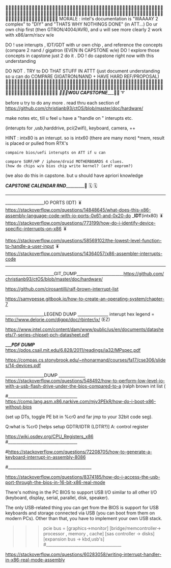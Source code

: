 👨🏽‍🚀️👨🏽‍🚀️👨🏽‍🚀️👨🏽‍🚀️👨🏽‍🚀️👨🏽‍🚀️👨🏽‍🚀️👨🏽‍🚀️👨🏽‍🚀️👨🏽‍🚀️👨🏽‍🚀️👨🏽‍🚀️👨🏽‍🚀️👨🏽‍🚀️👨🏽‍🚀️👨🏽‍🚀️👨🏽‍🚀️👨🏽‍🚀️👨🏽‍🚀️👨🏽‍🚀️👨🏽‍🚀️👨🏽‍🚀️👨🏽‍🚀️👨🏽‍🚀️👨🏽‍🚀️👨🏽‍🚀️👨🏽‍🚀️👨🏽‍🚀️👨🏽‍🚀️👨🏽‍🚀️👨🏽‍🚀️👨🏽‍🚀️👨🏽‍🚀️👨🏽‍🚀️👨🏽‍🚀️👨🏽‍🚀️👨🏽‍🚀️👨🏽‍🚀️👨🏽‍🚀️👨🏽‍🚀️👨🏽‍🚀️👨🏽‍🚀️
MORALE : intel's documentation is "WAAAAY 2 complex" to "DIY" and "THATS WHY NOTHINGS DONE" (in ATT...) 
Do ur own chip first  (then GTRON/4004/AVR), and u will see more clearly 2 work with x86/arm/riscv w/e 

DO ! use interupts , IDT/GDT with ur own chip , and reference the concepts (compare 2 nand / gigatron (EVEN IN CAPSTONE w/e)
DO ! explore those concepts in capstone just 2 do it .
DO ! do capstone right now with this understanding 

DO NOT . TRY to DO THAT STUFF IN ATTT (just document understanding so u can do COMPARE GIGATRON/NAND + HAVE HARD REF/PROPOSAL)
👨🏽‍🚀️👨🏽‍🚀️👨🏽‍🚀️👨🏽‍🚀️👨🏽‍🚀️👨🏽‍🚀️👨🏽‍🚀️👨🏽‍🚀️👨🏽‍🚀️👨🏽‍🚀️👨🏽‍🚀️👨🏽‍🚀️👨🏽‍🚀️👨🏽‍🚀️👨🏽‍🚀️👨🏽‍🚀️👨🏽‍🚀️👨🏽‍🚀️👨🏽‍🚀️👨🏽‍🚀️👨🏽‍🚀️👨🏽‍🚀️👨🏽‍🚀️👨🏽‍🚀️👨🏽‍🚀️👨🏽‍🚀️👨🏽‍🚀️👨🏽‍🚀️👨🏽‍🚀️👨🏽‍🚀️👨🏽‍🚀️👨🏽‍🚀️👨🏽‍🚀️👨🏽‍🚀️👨🏽‍🚀️👨🏽‍🚀️👨🏽‍🚀️👨🏽‍🚀️👨🏽‍🚀️👨🏽‍🚀️👨🏽‍🚀️👨🏽‍🚀️
___________________👨🏽‍🎓️WGU CAPSTOPNE______________________🦒️🐖️
➰️

before u try to do any more . read thru  each section of
https://github.com/christianb93/ctOS/blob/master/doc/hardware/

make notes etc, till u feel u have a "handle on "
interupts etc.

(interupts for ,usb,harddrive, pci(2wifi), keyboard, camera, ++

HINT : intx80 is an interupt. so is intx60 (there are many more) 
	*mem, result is placed or pulled from R?X's 
	
	
	compaire bios/uefi interupts on ATT if u can 
	
	compare SURF/HP / iphone/droid MOTHERBOARDS 4 clues. 
	(how do chips w/o bios chip write kernel? (ard? eeprom?)
	
(we also do this in capstone. but u should have apriori knowledge


_______________CAPSTONE CALENDAR RND________________________🥌️
🗓️
🗓️
_______________________________________________________________


___________________IO PORTS (IDT)
🪳️
https://stackoverflow.com/questions/14848645/what-does-this-x86-assembly-language-code-with-io-ports-0x61-and-0x20-do
_________________________IDT________________________(intx80)
🪳️
https://stackoverflow.com/questions/773199/how-do-i-identify-device-specific-interrupts-on-x86
🪳️

https://stackoverflow.com/questions/58569102/the-lowest-level-function-to-handle-a-user-input
🪳️
https://stackoverflow.com/questions/14364057/x86-assembler-interrupts-code
_____________________________________________________ 

________________________GIT_DUMP_______________________https://github.com/christianb93/ctOS/blob/master/doc/hardware/


https://github.com/cirosantilli/ralf-brown-interrupt-list

https://samypesse.gitbook.io/how-to-create-an-operating-system/chapter-7

___________________LEGEND DUMP _______________
interupt hex legend = http://www.delorie.com/djgpp/doc/rbinter/ix/  (EZ)

https://www.intel.com/content/dam/www/public/us/en/documents/datasheets/7-series-chipset-pch-datasheet.pdf

______________________PDF DUMP___________________
https://pdos.csail.mit.edu/6.828/2011/readings/ia32/MPspec.pdf

https://compas.cs.stonybrook.edu/~nhonarmand/courses/fa17/cse306/slides/14-devices.pdf

___________________DUMP _____________
https://stackoverflow.com/questions/548492/how-to-perform-low-level-io-with-a-usb-flash-drive-under-the-bios-compared-to-a
(ralph brown int list (


#__________________________________
https://comp.lang.asm.x86.narkive.com/mjv3PEkR/how-do-i-boot-x86-without-bios

(set up DTs, toggle PE bit in %cr0 and far jmp to your 32bit code
seg).

Q:what is %cr0   [helps setup GDTR/IDTR (LDTR?)]
A: control register

https://wiki.osdev.org/CPU_Registers_x86
#__________________________________

#https://stackoverflow.com/questions/72208705/how-to-generate-a-keyboard-interrupt-in-assembly-8086

#_________________________________________


https://stackoverflow.com/questions/8374185/how-do-i-access-the-usb-port-through-the-bios-in-16-bit-x86-real-mode


There's nothing in the PC BIOS to support USB I/O similar to all other I/O (keyboard, display, serial, parallel, disk, speaker).

The only USB-related thing you can get from the BIOS is support for USB keyboards and storage connected via USB (you can boot from them on modern PCs). Other than that, you have to implement your own USB stack.

 
>>> pcie bus = [graphics->monitor] 
[bridge/memcontroller-> processor , memory , cache]
[sas controller -> disks] [expansion bus -> kbd,usb's]
#_____________________________________














https://stackoverflow.com/questions/60283058/writing-interrupt-handler-in-x86-real-mode-assembly
